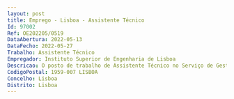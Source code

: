 ```yaml
--- 
layout: post
title: Emprego - Lisboa - Assistente Técnico
Id: 97002
Ref: OE202205/0519
DataAbertura: 2022-05-13
DataFecho: 2022-05-27
Trabalho: Assistente Técnico
Empregador: Instituto Superior de Engenharia de Lisboa
Descricao: O posto de trabalho de Assistente Técnico no Serviço de Gestão Académica e Apoio ao Estudante do ISEL carateriza se, nomeadamente, pelo desempenho das seguintes funções   Atendimento geral ao público, prestando informações diversas sobre o funcionamento da Escola   Receção de requerimentos e documentos e sua preparação para despacho superior   Apoio técnico ao processo de candidaturas, matrículas e inscrições   Emissão de certificados e diplomas e registo de classificações, fornecimento dos conteúdos programáticos e respetivas cargas horárias   Gestão de fichas curriculares   Atualização da informação académica relativa a bolsas dos Serviços de Ação Social e bolsas de mérito académico e outras situações de estudante   Gestão e organização da informação curricular dos alunos e atualização do arquivo de processos individuais   Apoio técnico aos processos gerais de gestão académica.
CodigoPostal: 1959-007 LISBOA
Concelho: Lisboa
Distrito: Lisboa
--- 
```

